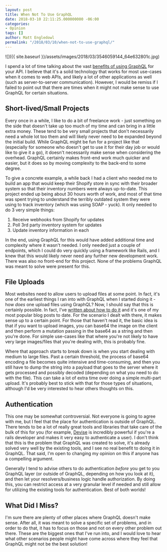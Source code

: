 ```yaml
---
layout: post
title: When Not To Use GraphQL
date: 2018-03-10 22:11:25.000000000 -06:00
categories:
- Opinion
tags: []
author: Matt Engledowl
permalink: "/2018/03/10/when-not-to-use-graphql/"
---
```

![]({{ site.baseurl }}/assets/images/2018/03/3546059144_64e632801c.jpg)

I spend a lot of time talking about the vast [benefits of using GraphQL](/2017/10/15/5-things-love-graphql/)&nbsp;for your API. I believe that it's a solid technology that works for most use-cases when it comes to web APIs, and likely a lot of other applications as well (such as server-to-server communication). However, I would be remiss if I failed to point out that there are times when it might not make sense to use GraphQL for certain situations.

## Short-lived/Small Projects

Every once in a while, I like to do a bit of freelance work - just something on the side that doesn't take up too much of my time and can bring in a little extra money. These tend to be very small projects that don't necessarily need a whole lot too them and will likely never need to be expanded beyond the initial build. While GraphQL might be fun for a project like that (especially for someone who doesn't get to use it for their day job or would like to give it a go), it doesn't necessarily make sense when considering the overhead. GraphQL certainly makes front-end work much quicker and easier, but it does so by moving complexity to the back-end to some degree.

To give a concrete example, a while back I had a client who needed me to build an app that would keep their Shopify store in sync with their broader system so that their inventory numbers were always up-to-date. This project ended up being about 30 hours worth of work, and most of that time was spent trying to understand the terribly outdated system they were using to track inventory (which was using SOAP - yuck). It only needed to do 3 very simple things:

1. Receive webhooks from Shopify for updates
2. Poll 3rd party inventory system for updates
3. Update inventory information in each

In the end, using GraphQL for this would have added additional time and complexity where it wasn't needed. I only needed just a couple of endpoints, which I could do very quickly using a framework like Rails, and I knew that this would likely never need any further new development work. There was also no front-end for this project. None of the problems GraphQL was meant to solve were present for this.

## File Uploads

Most websites need to allow users to upload files at some point. In fact, it's one of the earliest things I ran into with GraphQL when I started doing it - how&nbsp;_does_ one upload files using GraphQL? Now, I should say that this is certainly possible. In fact, I've [written about how to do it](/2017/09/16/upload-images-to-s3-in-graphql-using-rails-and-paperclip/) and it's one of my most popular blog posts to date. For the scenario I dealt with there, it makes sense up to a certain point. For those that haven't read it, the basic idea is that if you want to upload images, you can base64 the image on the client and then perform a mutation passing in the base64 as a string and then you're done. For simple use-cases like that where you're not likely to have very large images/files that you're dealing with, this is probably fine.

Where that approach starts to break down is when you start dealing with medium to large files. Past a certain threshold, the process of base64 encoding a file becomes quite intensive and time-consuming, and then you still have to dump the string into a payload that goes to the server where it gets processed and possibly decoded (depending on what you need to do with the file). This can take a lot of extra time over doing a simple multi-part upload. It's probably best to stick with that for those types of situations, although I'd be very interested to hear others thoughts on this.

## Authentication

This one may be somewhat controversial. Not everyone is going to agree with me, but I feel that the place for authentication is outside of GraphQL. There tends to be a lot of really great tools and libraries that take care of the bulk of this for you (for example, [Devise](https://github.com/plataformatec/devise) is incredibly powerful if you're a rails developer and makes it very easy to authenticate a user). I don't think that this is the problem that GraphQL was created to solve, it's already solved very well by the existing tools, and I see no real benefit to doing it in GraphQL. That said, I'm open to changing my opinion on this if anyone has a compelling argument.

Generally I tend to advise others to do authentication&nbsp;_before_ you get to you GraphQL layer (or outside of GraphQL, depending on how you look at it), and then&nbsp;let your resolvers/business logic handle authorization. By doing this, you can restrict access at a very granular level if needed and still allow for utilizing the existing tools for authentication. Best of both worlds!

## What Did I Miss?

I'm sure there are plenty of other places where GraphQL doesn't make sense. After all, it was meant to solve a specific set of problems, and in order to do that, it has to focus on those and not on every other problem out there. These are the biggest ones that I've run into, and I would love to hear what other scenarios people might have come across where they feel that GraphQL might not be the best solution!


